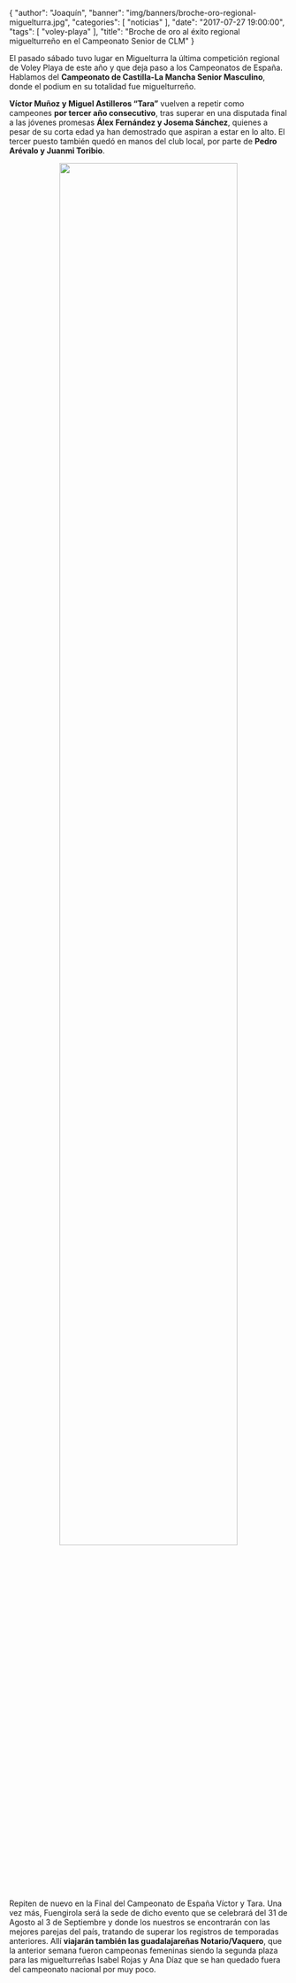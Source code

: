 {
  "author": "Joaquín",
  "banner": "img/banners/broche-oro-regional-miguelturra.jpg",
  "categories": [
    "noticias"
  ],
  "date": "2017-07-27 19:00:00",
  "tags": [
	"voley-playa"
  ],
  "title": "Broche de oro al éxito regional miguelturreño en el Campeonato Senior de CLM"
}

El pasado sábado tuvo lugar en Miguelturra la última competición
regional de Voley Playa de este año y que deja paso a los Campeonatos
de España. Hablamos del **Campeonato de Castilla-La Mancha Senior
Masculino**, donde el podium en su totalidad fue miguelturreño.

**Víctor Muñoz y Miguel Astilleros “Tara”** vuelven a repetir como
campeones **por tercer año consecutivo**, tras superar en una
disputada final a las jóvenes promesas **Álex Fernández y Josema
Sánchez**, quienes a pesar de su corta edad ya han demostrado que
aspiran a estar en lo alto. El tercer puesto también quedó en manos
del club local, por parte de **Pedro Arévalo y Juanmi Toribio**.

<center>
	<a target="photo" href="http://www.advmiguelturra.org/img/banners/broche-oro-regional-miguelturra.jpg">
	<img width="80%" align="center" src="http://www.advmiguelturra.org/img/banners/broche-oro-regional-miguelturra.jpg"/>
	</a>
</center>

Repiten de nuevo en la Final del Campeonato de España Víctor y Tara.
Una vez más, Fuengirola será la sede de dicho evento que se celebrará
del 31 de Agosto al 3 de Septiembre y donde los nuestros se
encontrarán con las mejores parejas del país, tratando de superar los
registros de temporadas anteriores. Allí **viajarán también las
guadalajareñas Notario/Vaquero**, que la anterior semana fueron
campeonas femeninas siendo la segunda plaza para las miguelturreñas
Isabel Rojas y Ana Díaz que se han quedado fuera del campeonato
nacional por muy poco.
